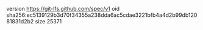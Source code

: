 version https://git-lfs.github.com/spec/v1
oid sha256:ec5139129b3d70f34355a238dda6ac5cdae3221bfb4a4d2b99db12081831d2b2
size 25371
